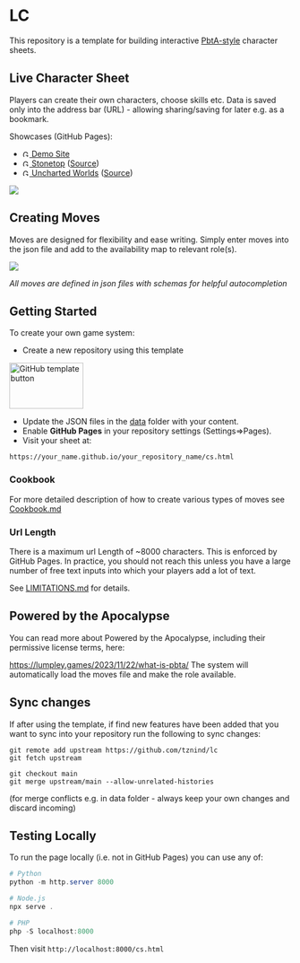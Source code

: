 # LC
This repository is a template for building interactive [PbtA-style](https://en.wikipedia.org/wiki/Powered_by_the_Apocalypse?utm_source=chatgpt.com) character sheets.

## Live Character Sheet

Players can create their own characters, choose skills etc. Data is saved only into the address bar (URL) - allowing sharing/saving for later e.g. as a bookmark.

Showcases (GitHub Pages):
- [<img width="12" height="12" alt="GitHub logo" src="https://github.com/user-attachments/assets/d45893e9-0b26-4259-8764-a9737ee1426e" /> Demo Site](https://tznind.github.io/lc/cs.html)
- [<img width="12" height="12" alt="GitHub logo" src="https://github.com/user-attachments/assets/d45893e9-0b26-4259-8764-a9737ee1426e" /> Stonetop](https://tznind.github.io/st/cs.html) ([Source](https://github.com/tznind/st))
- [<img width="12" height="12" alt="GitHub logo" src="https://github.com/user-attachments/assets/d45893e9-0b26-4259-8764-a9737ee1426e" /> Uncharted Worlds](https://tznind.github.io/uw/cs.html) ([Source](https://github.com/tznind/uw))

<a href="https://tznind.github.io/st/cs.html?name=Inigo+Montoya&player=Thomas&role=Fox&move_l1a2b3=1&move_d4e5f6=1&takeFrom_d4e5f6_role=The+Ranger&takeFrom_d4e5f6_move=rg002&move_rg002=1&ac_nm=Foxy+Fox&ac_dt=messy&strength=1&dexterity=2&intelligence=1&wisdom=0">
<img src="https://github.com/user-attachments/assets/9d21b4b4-6b42-4f22-a740-c78015beb577"/>
</a>

## Creating Moves

Moves are designed for flexibility and ease writing. Simply enter moves into the json file and add to the availability map to relevant role(s).

<a href="https://github.com/tznind/st/tree/main/data/moves"/>
<img src="https://github.com/user-attachments/assets/d8efa576-ee04-4549-9699-ae3caa280952"/>
</a>

_All moves are defined in json files with schemas for helpful autocompletion_

## Getting Started

To create your own game system:

- Create a new repository using this template

<img width="132" height="82" alt="GitHub template button" src="https://github.com/user-attachments/assets/6c97f925-6db8-4687-ba26-101705bf736e" />

- Update the JSON files in the [data](./data) folder with your content.  
- Enable **GitHub Pages** in your repository settings (Settings=>Pages).
- Visit your sheet at:  

```
https://your_name.github.io/your_repository_name/cs.html
```

### Cookbook

For more detailed description of how to create various types of moves see [Cookbook.md](./Cookbook.md)

### Url Length 
There is a maximum url Length of ~8000 characters.  This is enforced by GitHub Pages. In practice, you should not reach this unless you have a large number of free text inputs into which your players add a lot of text. 

See [LIMITATIONS.md](./LIMITATIONS.md) for details.

## Powered by the Apocalypse

You can read more about Powered by the Apocalypse, including their permissive license terms, here:

https://lumpley.games/2023/11/22/what-is-pbta/
The system will automatically load the moves file and make the role available.


## Sync changes

If after using the template, if find new features have been added that you want to sync into your repository run the following to sync changes:

```
git remote add upstream https://github.com/tznind/lc
git fetch upstream

git checkout main
git merge upstream/main --allow-unrelated-histories
```

(for merge conflicts e.g. in data folder - always keep your own changes and discard incoming)

## Testing Locally

To run the page locally (i.e. not in GitHub Pages) you can use any of:

```powershell
# Python
python -m http.server 8000

# Node.js
npx serve .

# PHP  
php -S localhost:8000
```

Then visit `http://localhost:8000/cs.html`
